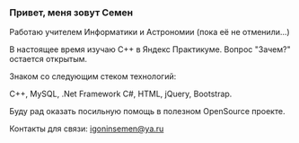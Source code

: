 ### Привет, меня зовут Семен

Работаю учителем Информатики и Астрономии (пока её не отменили...)

В настоящее время изучаю C++ в Яндекс Практикуме. Вопрос "Зачем?" остается открытым.

Знаком со следующим стеком технологий:

C++, MySQL, .Net Framework C#, HTML, jQuery, Bootstrap.

Буду рад оказать посильную помощь в полезном OpenSource проекте.

Контакты для связи:
igoninsemen@ya.ru

<!--
**semion64/semion64** is a ✨ _special_ ✨ repository because its `README.md` (this file) appears on your GitHub profile.

Here are some ideas to get you started:

- 🔭 I’m currently working on ...
- 🌱 I’m currently learning ...
- 👯 I’m looking to collaborate on ...
- 🤔 I’m looking for help with ...
- 💬 Ask me about ...
- 📫 How to reach me: ...
- 😄 Pronouns: ...
- ⚡ Fun fact: ...
-->
